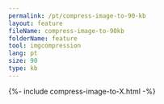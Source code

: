 ```yaml
---
permalink: /pt/compress-image-to-90-kb
layout: feature
fileName: compress-image-to-90kb
folderName: feature
tool: imgcompression
lang: pt
size: 90
type: kb
---
```


{%- include compress-image-to-X.html -%}
